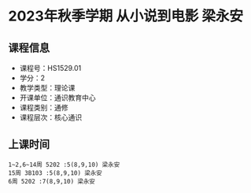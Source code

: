 # 2023年秋季学期 从小说到电影 梁永安






## 课程信息

- 课程号：HS1529.01
- 学分：2
- 教学类型：理论课
- 开课单位：通识教育中心
- 课程类别：通修
- 课程层次：核心通识

## 上课时间

```
1~2,6~14周 5202 :5(8,9,10) 梁永安
15周 3B103 :5(8,9,10) 梁永安
6周 5202 :7(8,9,10) 梁永安
```

